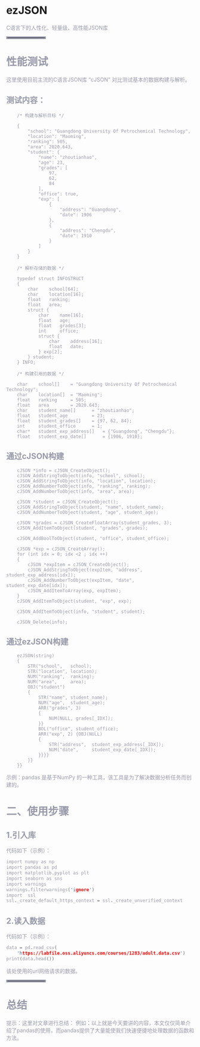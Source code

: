 
# ezJSON
<font color=#999AAA >C语言下的人性化、轻量级、高性能JSON库

<hr style=" border:solid; width:100px; height:1px;" color=#000000 size=1">

# 性能测试
<font color=#999AAA >这里使用目前主流的C语言JSON库 “cJSON” 对比测试基本的数据构建与解析。

## 测试内容：
```
    /* 构建与解析目标 */

    {
        "school": "Guangdong University Of Petrochemical Technology",
        "location": "Maoming",
        "ranking": 505,
        "area": 2020.643,
        "student": {
            "name": "zhoutianhao",
            "age": 23,
            "grades": [
                97,
                62,
                84
            ],
            "office": true,
            "exp": [
                {
                    "address": "Guangdong",
                    "date": 1906
                },
                {
                    "address": "Chengdu",
                    "date": 1910
                }
            ]
        }
    }

    /* 解析存储的数据 */

    typedef struct INFOSTRUCT 
    {
        char    school[64];
        char    location[16];
        float   ranking;
        float   area;
        struct {
            char    name[16];
            float   age;
            float   grades[3];
            int     office;
            struct {
                char    address[16];
                float   date;
            } exp[2];
        } student;
    } INFO;

    /* 构建引用的数据 */

    char    school[]    = "Guangdong University Of Petrochemical Technology";
    char    location[]  = "Maoming";
    float   ranking     = 505;
    float   area        = 2020.643;
    char    student_name[]      = "zhoutianhao";
    float   student_age         = 23;
    float   student_grades[]    = {97, 62, 84};
    int     student_office      = 1;
    char*   student_exp_address[]   = {"Guangdong", "Chengdu"};
    float   student_exp_date[]      = {1906, 1910};

```

## 通过cJSON构建
```
    cJSON *info = cJSON_CreateObject();
    cJSON_AddStringToObject(info, "school", school);
    cJSON_AddStringToObject(info, "location", location);
    cJSON_AddNumberToObject(info, "ranking", ranking);
    cJSON_AddNumberToObject(info, "area", area);

    cJSON *student = cJSON_CreateObject();
    cJSON_AddStringToObject(student, "name", student_name);
    cJSON_AddNumberToObject(student, "age", student_age);

    cJSON *grades = cJSON_CreateFloatArray(student_grades, 3);
    cJSON_AddItemToObject(student, "grades", grades);
    
    cJSON_AddBoolToObject(student, "office", student_office);

    cJSON *exp = cJSON_CreateArray();
    for (int idx = 0; idx <2 ; idx ++) 
    {
        cJSON *expItem = cJSON_CreateObject();
        cJSON_AddStringToObject(expItem, "address", student_exp_address[idx]);
        cJSON_AddNumberToObject(expItem, "date", student_exp_date[idx]);
        cJSON_AddItemToArray(exp, expItem);
    }
    cJSON_AddItemToObject(student, "exp", exp);

    cJSON_AddItemToObject(info, "student", student);

    cJSON_Delete(info);

```

## 通过ezJSON构建

```
    ezJSON(string)
    {
        STR("school",   school);
        STR("location", location);
        NUM("ranking",  ranking);
        NUM("area",     area);
        OBJ("student")
        {
            STR("name", student_name);
            NUM("age",  student_age);
            ARR("grades", 3)
            {
                NUM(NULL, grades[_IDX]);
            }}
            BOL("office", student_office);
            ARR("exp", 2) {OBJ(NULL)
            {
                STR("address",  student_exp_address[_IDX]);
                NUM("date",     student_exp_date[_IDX]);
            }}}}
        }}
    }}

```




<font color=#999AAA >示例：pandas 是基于NumPy 的一种工具，该工具是为了解决数据分析任务而创建的。



# 二、使用步骤
## 1.引入库


<font color=#999AAA >代码如下（示例）：



```c
import numpy as np
import pandas as pd
import matplotlib.pyplot as plt
import seaborn as sns
import warnings
warnings.filterwarnings('ignore')
import  ssl
ssl._create_default_https_context = ssl._create_unverified_context
```

## 2.读入数据

<font color=#999AAA >代码如下（示例）：



```c
data = pd.read_csv(
    'https://labfile.oss.aliyuncs.com/courses/1283/adult.data.csv')
print(data.head())
```



<font color=#999AAA >该处使用的url网络请求的数据。

<hr style=" border:solid; width:100px; height:1px;" color=#000000 size=1">

# 总结
<font color=#999AAA >提示：这里对文章进行总结：
例如：以上就是今天要讲的内容，本文仅仅简单介绍了pandas的使用，而pandas提供了大量能使我们快速便捷地处理数据的函数和方法。

